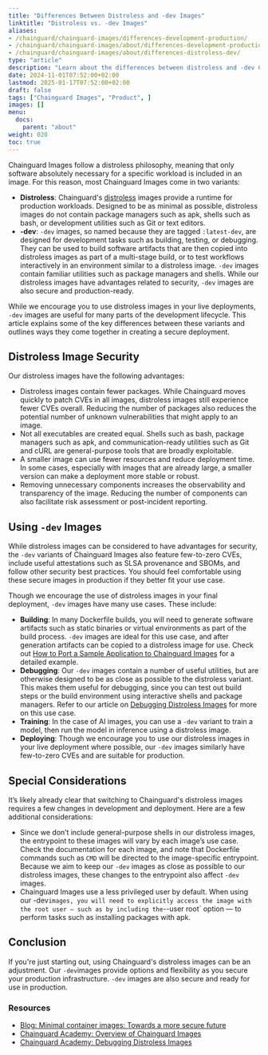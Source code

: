 ```yaml
---
title: "Differences Between Distroless and -dev Images"
linktitle: "Distroless vs. -dev Images"
aliases:
- /chainguard/chainguard-images/differences-development-production/
- /chainguard/chainguard-images/about/differences-development-production/
- /chainguard/chainguard-images/about/differences-distroless-dev/
type: "article"
description: "Learn about the differences between distroless and -dev Chainguard Images"
date: 2024-11-01T07:52:00+02:00
lastmod: 2025-01-17T07:52:00+02:00
draft: false
tags: ["Chainguard Images", "Product", ]
images: []
menu:
  docs:
    parent: "about"
weight: 020
toc: true
---
```


Chainguard Images follow a distroless philosophy, meaning that only software absolutely necessary for a specific workload is included in an image. For this reason, most Chainguard Images come in two variants:

- **Distroless**: Chainguard's [distroless](/chainguard/chainguard-images/about/getting-started-distroless/) images provide a runtime for production workloads. Designed to be as minimal as possible, distroless images do not contain package managers such as apk, shells such as bash, or development utilities such as Git or text editors.
- **-dev**: `-dev`  images, so named because they are tagged `:latest-dev`, are designed for development tasks such as building, testing, or debugging. They can be used to build software artifacts that are then copied into distroless images as part of a multi-stage build, or to test workflows interactively in an environment similar to a distroless image. `-dev` images contain familiar utilities such as package managers and shells. While our distroless images have advantages related to security, `-dev` images are also secure and production-ready.

While we encourage you to use distroless images in your live deployments, `-dev` images are useful for many parts of the development lifecycle. This article explains some of the key differences between these variants and outlines ways they come together in creating a secure deployment.

## Distroless Image Security

Our distroless images have the following advantages:

- Distroless images contain fewer packages. While Chainguard moves quickly to patch CVEs in all images, distroless images still experience fewer CVEs overall. Reducing the number of packages also reduces the potential number of unknown vulnerabilities that might apply to an image.
- Not all executables are created equal. Shells such as bash, package managers such as apk, and communication-ready utilities such as Git and cURL are general-purpose tools that are broadly exploitable.
- A smaller image can use fewer resources and reduce deployment time. In some cases, especially with images that are already large, a smaller version can make a deployment more stable or robust.
- Removing unnecessary components increases the observability and transparency of the image. Reducing the number of components can also facilitate risk assessment or post-incident reporting.


## Using `-dev` Images

 While distroless images can be considered to have advantages for security, the `-dev` variants of Chainguard Images also feature few-to-zero CVEs, include useful attestations such as SLSA provenance and SBOMs, and follow other security best practices. You should feel comfortable using these secure images in production if they better fit your use case.

Though we encourage the use of distroless images in your final deployment, `-dev` images have many use cases. These include:

- **Building**: In many Dockerfile builds, you will need to generate software artifacts such as static binaries or virtual environments as part of the build process. `-dev` images are ideal for this use case, and after generation artifacts can be copied to a distroless image for use. Check out [How to Port a Sample Application to Chainguard Images](/chainguard/migration/porting-apps-to-chainguard/) for a detailed example.
- **Debugging**: Our `-dev` images contain a number of useful utilities, but are otherwise designed to be as close as possible to the distroless variant. This makes them useful for debugging, since you can test out build steps or the build environment using interactive shells and package managers. Refer to our article on [Debugging Distroless Images](/chainguard/chainguard-images/troubleshooting/debugging-distroless-images/#1-using-dev--debug-image-variants) for more on this use case.
- **Training**: In the case of AI images, you can use a `-dev` variant to train a model, then run the model in inference using a distroless image.
- **Deploying**: Though we encourage you to use our distroless images in your live deployment where possible, our `-dev` images similarly have few-to-zero CVEs and are suitable for production.

## Special Considerations

It’s likely already clear that switching to Chainguard's distroless images requires a few changes in development and deployment. Here are a few additional considerations:

* Since we don’t include general-purpose shells in our distroless images, the entrypoint to these images will vary by each image’s use case. Check the documentation for each image, and note that Dockerfile commands such as `CMD` will be directed to the image-specific entrypoint. Because we aim to keep our `-dev` images as close as possible to our distroless images, these changes to the entrypoint also affect `-dev` images.
* Chainguard Images use a less privileged user by default. When using our -dev` images, you will need to explicitly access the image with the root user — such as by including the `--user root` option — to perform tasks such as installing packages with apk.

## Conclusion

If you're just starting out, using Chainguard's distroless images can be an adjustment. Our `-dev`images provide options and flexibility as you secure your production infrastructure. `-dev` images are also secure and ready for use in production.

### Resources

* [Blog: Minimal container images: Towards a more secure future](https://www.chainguard.dev/unchained/minimal-container-images-towards-a-more-secure-future)
* [Chainguard Academy: Overview of Chainguard Images](/chainguard/chainguard-images/overview#why-distroless)
* [Chainguard Academy: Debugging Distroless Images](/chainguard/chainguard-images/debugging-distroless-images/)